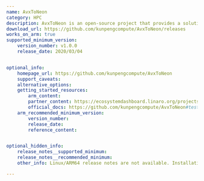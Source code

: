 ```yaml
---
name: AvxToNeon
category: HPC
description: AvxToNeon is an open-source project that provides a solution for porting x86 AVX (Advanced Vector Extensions) instructions to ARM NEON (Advanced SIMD) instructions.
download_url: https://github.com/kunpengcompute/AvxToNeon/releases
works_on_arm: true
supported_minimum_version:
    version_number: v1.0.0
    release_date: 2020/03/04


optional_info:
    homepage_url: https://github.com/kunpengcompute/AvxToNeon
    support_caveats:
    alternative_options:
    getting_started_resources:
        arm_content:
        partner_content: https://ecosystemdashboard.linaro.org/projects/avxtoneon
        official_docs: https://github.com/kunpengcompute/AvxToNeon#test
    arm_recommended_minimum_version:
        version_number:
        release_date:
        reference_content:


optional_hidden_info:
    release_notes__supported_minimum:
    release_notes__recommended_minimum:
    other_info: Linux/ARM64 release notes are not available. Installation and testing are done via the [tar archive](https://github.com/kunpengcompute/AvxToNeon/releases/tag/v1.0.0).

---
```


